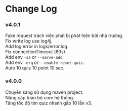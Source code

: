 # Change Log
### v4.0.1
Fake request trách việc phát bị phát hiện bởi nhà trường.  
Fix write log use log4j.  
Add log error in logs/error.log.  
Fix connectionTimeout (60s).  
Add env `-sa` or `--serve-add`.  
Add env `-erq` or `--enable-reset-quiz`.  
Auto 10 quiz 10 point 10 sec.  

### v4.0.0
Chuyển sang sử dụng maven project.  
Nâng cấp toàn bộ core hệ thống.  
Tăng tốc độ tìm quiz nhanh gấp 10 lần v3.
